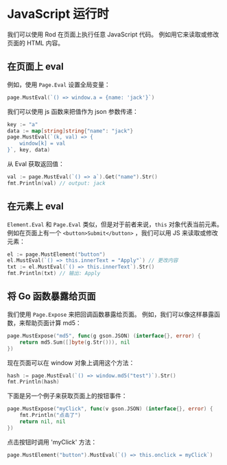 # JavaScript 运行时

我们可以使用 Rod 在页面上执行任意 JavaScript 代码。 例如用它来读取或修改页面的 HTML 内容。

## 在页面上 eval

例如，使用 `Page.Eval` 设置全局变量：

```go
page.MustEval(`() => window.a = {name: 'jack'}`)
```

我们可以使用 js 函数来把值作为 json 参数传递：

```go
key := "a"
data := map[string]string{"name": "jack"}
page.MustEval(`(k, val) => {
    window[k] = val
}`, key, data)
```

从 Eval 获取返回值：

```go
val := page.MustEval(`() => a`).Get("name").Str()
fmt.Println(val) // output: jack
```

## 在元素上 eval

`Element.Eval` 和 `Page.Eval` 类似，但是对于前者来说，`this` 对象代表当前元素。 例如在页面上有一个 `<button>Submit</button>` ，我们可以用 JS 来读取或修改元素：

```go
el := page.MustElement("button")
el.MustEval(`() => this.innerText = "Apply"`) // 更改内容
txt := el.MustEval(`() => this.innerText`).Str()
fmt.Println(txt) // 输出: Apply
```

## 将 Go 函数暴露给页面

我们使用 `Page.Expose` 来把回调函数暴露给页面。 例如，我们可以像这样暴露函数，来帮助页面计算 md5：

```go
page.MustExpose("md5", func(g gson.JSON) (interface{}, error) {
    return md5.Sum([]byte(g.Str())), nil
})
```

现在页面可以在 window 对象上调用这个方法：

```go
hash := page.MustEval(`() => window.md5("test")`).Str()
fmt.Println(hash)
```

下面是另一个例子来获取页面上的按钮事件：

```go
page.MustExpose("myClick", func(v gson.JSON) (interface{}, error) {
    fmt.Println("点击了")
    return nil, nil
})
```

点击按钮时调用 'myClick' 方法：

```go
page.MustElement("button").MustEval(`() => this.onclick = myClick`)
```
